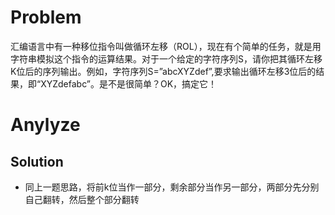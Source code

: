 # Problem
汇编语言中有一种移位指令叫做循环左移（ROL），现在有个简单的任务，就是用字符串模拟这个指令的运算结果。对于一个给定的字符序列S，请你把其循环左移K位后的序列输出。例如，字符序列S=”abcXYZdef”,要求输出循环左移3位后的结果，即“XYZdefabc”。是不是很简单？OK，搞定它！

# Anylyze
## Solution
- 同上一题思路，将前k位当作一部分，剩余部分当作另一部分，两部分先分别自己翻转，然后整个部分翻转